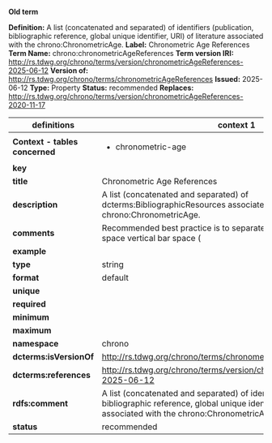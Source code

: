 **Old term**

**Definition:** A list (concatenated and separated) of identifiers (publication, bibliographic reference, global unique identifier, URI) of literature associated with the chrono:ChronometricAge.
**Label:** Chronometric Age References
**Term Name:** chrono:chronometricAgeReferences
**Term version IRI:** http://rs.tdwg.org/chrono/terms/version/chronometricAgeReferences-2025-06-12
**Version of:** http://rs.tdwg.org/chrono/terms/chronometricAgeReferences
**Issued:** 2025-06-12
**Type:** Property
**Status:** recommended
**Replaces:** http://rs.tdwg.org/chrono/terms/version/chronometricAgeReferences-2020-11-17


| definitions | context 1 |
|-|-|
| **Context - tables concerned** | <ul><li>chronometric-age</li></ul> |
| **key** |  |
| **title** | Chronometric Age References |
| **description** | A list (concatenated and separated) of dcterms:BibliographicResources associated with a chrono:ChronometricAge. |
| **comments** | Recommended best practice is to separate the values in a list with space vertical bar space ( | ). |
| **example** |  |
| **type** | string |
| **format** | default |
| **unique** |  |
| **required** |  |
| **minimum** |  |
| **maximum** |  |
| **namespace** | chrono |
| **dcterms:isVersionOf** | http://rs.tdwg.org/chrono/terms/chronometricAgeReferences |
| **dcterms:references** | http://rs.tdwg.org/chrono/terms/version/chronometricAgeReferences-2025-06-12 |
| **rdfs:comment** | A list (concatenated and separated) of identifiers (publication, bibliographic reference, global unique identifier, URI) of literature associated with the chrono:ChronometricAge. |
| **status** | recommended |
